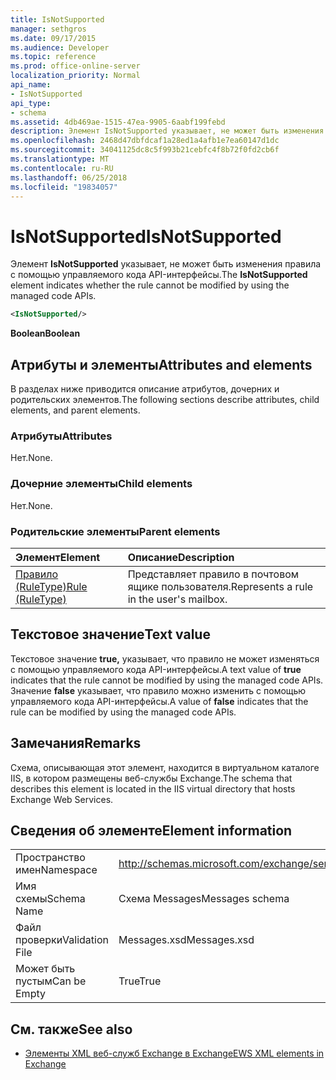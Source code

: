 ```yaml
---
title: IsNotSupported
manager: sethgros
ms.date: 09/17/2015
ms.audience: Developer
ms.topic: reference
ms.prod: office-online-server
localization_priority: Normal
api_name:
- IsNotSupported
api_type:
- schema
ms.assetid: 4db469ae-1515-47ea-9905-6aabf199febd
description: Элемент IsNotSupported указывает, не может быть изменения правила с помощью управляемого кода API-интерфейсы.
ms.openlocfilehash: 2468d47dbfdcaf1a28ed1a4afb1e7ea60147d1dc
ms.sourcegitcommit: 34041125dc8c5f993b21cebfc4f8b72f0fd2cb6f
ms.translationtype: MT
ms.contentlocale: ru-RU
ms.lasthandoff: 06/25/2018
ms.locfileid: "19834057"
---
```

# <a name="isnotsupported"></a><span data-ttu-id="2ac88-103">IsNotSupported</span><span class="sxs-lookup"><span data-stu-id="2ac88-103">IsNotSupported</span></span>

<span data-ttu-id="2ac88-104">Элемент **IsNotSupported** указывает, не может быть изменения правила с помощью управляемого кода API-интерфейсы.</span><span class="sxs-lookup"><span data-stu-id="2ac88-104">The **IsNotSupported** element indicates whether the rule cannot be modified by using the managed code APIs.</span></span> 
  
```XML
<IsNotSupported/>
```

 <span data-ttu-id="2ac88-105">**Boolean**</span><span class="sxs-lookup"><span data-stu-id="2ac88-105">**Boolean**</span></span>
## <a name="attributes-and-elements"></a><span data-ttu-id="2ac88-106">Атрибуты и элементы</span><span class="sxs-lookup"><span data-stu-id="2ac88-106">Attributes and elements</span></span>

<span data-ttu-id="2ac88-107">В разделах ниже приводится описание атрибутов, дочерних и родительских элементов.</span><span class="sxs-lookup"><span data-stu-id="2ac88-107">The following sections describe attributes, child elements, and parent elements.</span></span>
  
### <a name="attributes"></a><span data-ttu-id="2ac88-108">Атрибуты</span><span class="sxs-lookup"><span data-stu-id="2ac88-108">Attributes</span></span>

<span data-ttu-id="2ac88-109">Нет.</span><span class="sxs-lookup"><span data-stu-id="2ac88-109">None.</span></span>
  
### <a name="child-elements"></a><span data-ttu-id="2ac88-110">Дочерние элементы</span><span class="sxs-lookup"><span data-stu-id="2ac88-110">Child elements</span></span>

<span data-ttu-id="2ac88-111">Нет.</span><span class="sxs-lookup"><span data-stu-id="2ac88-111">None.</span></span>
  
### <a name="parent-elements"></a><span data-ttu-id="2ac88-112">Родительские элементы</span><span class="sxs-lookup"><span data-stu-id="2ac88-112">Parent elements</span></span>

|<span data-ttu-id="2ac88-113">**Элемент**</span><span class="sxs-lookup"><span data-stu-id="2ac88-113">**Element**</span></span>|<span data-ttu-id="2ac88-114">**Описание**</span><span class="sxs-lookup"><span data-stu-id="2ac88-114">**Description**</span></span>|
|:-----|:-----|
|[<span data-ttu-id="2ac88-115">Правило (RuleType)</span><span class="sxs-lookup"><span data-stu-id="2ac88-115">Rule (RuleType)</span></span>](rule-ruletype.md) <br/> |<span data-ttu-id="2ac88-116">Представляет правило в почтовом ящике пользователя.</span><span class="sxs-lookup"><span data-stu-id="2ac88-116">Represents a rule in the user's mailbox.</span></span>  <br/> |
   
## <a name="text-value"></a><span data-ttu-id="2ac88-117">Текстовое значение</span><span class="sxs-lookup"><span data-stu-id="2ac88-117">Text value</span></span>

<span data-ttu-id="2ac88-118">Текстовое значение **true,** указывает, что правило не может изменяться с помощью управляемого кода API-интерфейсы.</span><span class="sxs-lookup"><span data-stu-id="2ac88-118">A text value of **true** indicates that the rule cannot be modified by using the managed code APIs.</span></span> <span data-ttu-id="2ac88-119">Значение **false** указывает, что правило можно изменить с помощью управляемого кода API-интерфейсы.</span><span class="sxs-lookup"><span data-stu-id="2ac88-119">A value of **false** indicates that the rule can be modified by using the managed code APIs.</span></span> 
  
## <a name="remarks"></a><span data-ttu-id="2ac88-120">Замечания</span><span class="sxs-lookup"><span data-stu-id="2ac88-120">Remarks</span></span>

<span data-ttu-id="2ac88-121">Схема, описывающая этот элемент, находится в виртуальном каталоге IIS, в котором размещены веб-службы Exchange.</span><span class="sxs-lookup"><span data-stu-id="2ac88-121">The schema that describes this element is located in the IIS virtual directory that hosts Exchange Web Services.</span></span>
  
## <a name="element-information"></a><span data-ttu-id="2ac88-122">Сведения об элементе</span><span class="sxs-lookup"><span data-stu-id="2ac88-122">Element information</span></span>

|||
|:-----|:-----|
|<span data-ttu-id="2ac88-123">Пространство имен</span><span class="sxs-lookup"><span data-stu-id="2ac88-123">Namespace</span></span>  <br/> |http://schemas.microsoft.com/exchange/services/2006/messages  <br/> |
|<span data-ttu-id="2ac88-124">Имя схемы</span><span class="sxs-lookup"><span data-stu-id="2ac88-124">Schema Name</span></span>  <br/> |<span data-ttu-id="2ac88-125">Схема Messages</span><span class="sxs-lookup"><span data-stu-id="2ac88-125">Messages schema</span></span>  <br/> |
|<span data-ttu-id="2ac88-126">Файл проверки</span><span class="sxs-lookup"><span data-stu-id="2ac88-126">Validation File</span></span>  <br/> |<span data-ttu-id="2ac88-127">Messages.xsd</span><span class="sxs-lookup"><span data-stu-id="2ac88-127">Messages.xsd</span></span>  <br/> |
|<span data-ttu-id="2ac88-128">Может быть пустым</span><span class="sxs-lookup"><span data-stu-id="2ac88-128">Can be Empty</span></span>  <br/> |<span data-ttu-id="2ac88-129">True</span><span class="sxs-lookup"><span data-stu-id="2ac88-129">True</span></span>  <br/> |
   
## <a name="see-also"></a><span data-ttu-id="2ac88-130">См. также</span><span class="sxs-lookup"><span data-stu-id="2ac88-130">See also</span></span>



- [<span data-ttu-id="2ac88-131">Элементы XML веб-служб Exchange в Exchange</span><span class="sxs-lookup"><span data-stu-id="2ac88-131">EWS XML elements in Exchange</span></span>](ews-xml-elements-in-exchange.md)

